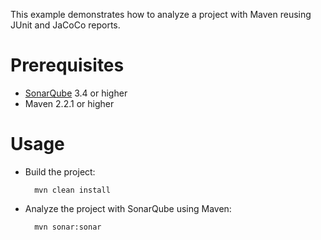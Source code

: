 This example demonstrates how to analyze a project with Maven reusing JUnit and JaCoCo reports.

Prerequisites
=============
* [SonarQube](http://www.sonarsource.org/downloads/) 3.4 or higher
* Maven 2.2.1 or higher

Usage
=====
* Build the project:

        mvn clean install

* Analyze the project with SonarQube using Maven:

        mvn sonar:sonar


